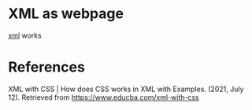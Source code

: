 # XML as webpage
[xml](https://sanchezcarlosjr.github.io/xml-as-webpage/) works

# References
XML with CSS | How does CSS works in XML with Examples. (2021, July 12). Retrieved from https://www.educba.com/xml-with-css

